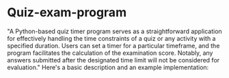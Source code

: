 # Quiz-exam-program

"A Python-based quiz timer program serves as a straightforward application for effectively handling the time constraints of a quiz or any activity with a specified duration. Users can set a timer for a particular timeframe, and the program facilitates the calculation of the examination score. Notably, any answers submitted after the designated time limit will not be considered for evaluation."
Here's a basic description and an example implementation:

